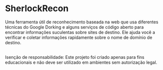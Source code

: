 # SherlockRecon
Uma ferramenta útil de reconhecimento baseada na web que usa diferentes técnicas do Google Dorking e alguns serviços de código aberto para encontrar informações suculentas sobre sites de destino. Ele ajuda você a verificar e coletar informações rapidamente
sobre o nome de domínio de destino.

<br>
Isenção de responsabilidade: Este projeto foi criado apenas para fins educacionais e não deve ser utilizado em ambientes sem autorização legal.
